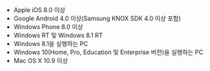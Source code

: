
  - Apple iOS 8.0 이상
  - Google Android 4.0 이상(Samsung KNOX SDK 4.0 이상 포함)
  - Windows Phone 8.0 이상
  - Windows RT 및 Windows 8.1 RT
  - Windows 8.1을 실행하는 PC
  - Windows 10(Home, Pro, Education 및 Enterprise 버전)을 실행하는 PC
  - Mac OS X 10.9 이상


<!--HONumber=Nov16_HO1-->


